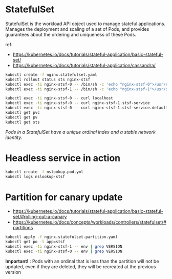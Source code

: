 # StatefulSet 
StatefulSet is the workload API object used to manage stateful applications.
Manages the deployment and scaling of a set of Pods, and provides guarantees about the ordering and uniqueness of these Pods.

ref:
- https://kubernetes.io/docs/tutorials/stateful-application/basic-stateful-set/
- https://kubernetes.io/docs/tutorials/stateful-application/cassandra/


```sh
kubectl create -f nginx.statefulset.yaml
kubectl rollout status sts nginx-stsf
kubectl exec -ti nginx-stsf-0 -- /bin/sh -c 'echo "nginx-stsf-0">/usr/share/nginx/html/index.html'
kubectl exec -ti nginx-stsf-1 -- /bin/sh -c 'echo "nginx-stsf-1">/usr/share/nginx/html/index.html'

kubectl exec -ti nginx-stsf-0 -- curl localhost
kubectl exec -ti nginx-stsf-0 -- curl nginx-stsf-1.stsf-service
kubectl exec -ti nginx-stsf-0 -- curl nginx-stsf-1.stsf-service.default.svc.cluster.local
kubectl get pvc
kubectl get pv
kubectl get sts
```
*Pods in a StatefulSet have a unique ordinal index and a stable network identity.*

# Headless service in action

```sh
kubectl create -f nslookup.pod.yml
kubectl logs nslookup-stsf
```

# Partition for canary update

- https://kubernetes.io/docs/tutorials/stateful-application/basic-stateful-set/#rolling-out-a-canary
- https://kubernetes.io/docs/concepts/workloads/controllers/statefulset/#partitions

```sh
kubectl apply -f nginx.statefulset-partition.yaml
kubectl get po -l app=stsf
kubectl exec -ti nginx-stsf-1 -- env | grep VERSION
kubectl exec -ti nginx-stsf-0 -- env | grep VERSION
```

**Important!** : Pods with an ordinal that is less than the partition will not be updated, even if they are deleted, they will be recreated at the previous version